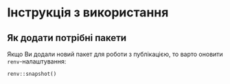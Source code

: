 # Інструкція з використання

## Як додати потрібні пакети

Якщо Ви додали новий пакет для роботи з публікацією, то варто оновити `renv`-налаштування:

```{r}
renv::snapshot()
```

